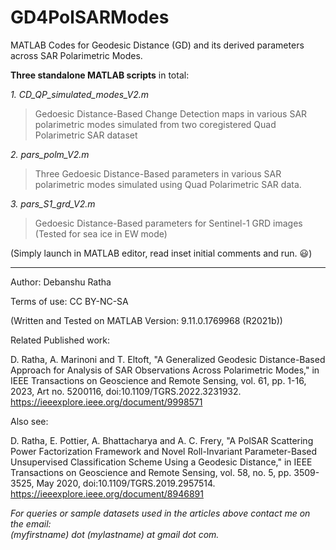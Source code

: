# GD4PolSARModes
 MATLAB Codes for Geodesic Distance (GD) and its derived parameters across SAR Polarimetric Modes.
 
 **Three standalone MATLAB scripts** in total:   

*1. CD_QP_simulated_modes_V2.m*  
>Gedoesic Distance-Based Change Detection maps in various SAR polarimetric modes simulated from two coregistered Quad Polarimetric SAR dataset

*2. pars_polm_V2.m*  
>Three Gedoesic Distance-Based parameters in various SAR polarimetric modes simulated using Quad Polarimetric SAR data.

*3. pars_S1_grd_V2.m*  
>Gedoesic Distance-Based parameters for Sentinel-1 GRD images (Tested for sea ice in EW mode)  

(Simply launch in MATLAB editor, read inset initial comments and run. :smiley:)  

***  
Author: Debanshu Ratha

Terms of use: CC BY-NC-SA

(Written and Tested on MATLAB Version: 9.11.0.1769968 (R2021b))

Related Published work:

D. Ratha, A. Marinoni and T. Eltoft, "A Generalized Geodesic Distance-Based Approach for Analysis of SAR Observations Across 
Polarimetric Modes," in IEEE Transactions on Geoscience and Remote Sensing, vol. 61, pp. 1-16, 2023, Art no. 5200116,  doi:10.1109/TGRS.2022.3231932.  
<https://ieeexplore.ieee.org/document/9998571>  

Also see: 

D. Ratha, E. Pottier, A. Bhattacharya and A. C. Frery, "A PolSAR Scattering Power Factorization Framework and Novel Roll-Invariant Parameter-Based Unsupervised Classification Scheme Using a Geodesic Distance," in IEEE Transactions on Geoscience and Remote Sensing, vol. 58, no. 5, pp. 3509-3525, May 2020, doi:10.1109/TGRS.2019.2957514.  
<https://ieeexplore.ieee.org/document/8946891>

*For queries or sample datasets used in the articles above contact me on the email:*  
*(myfirstname) dot (mylastname) at gmail dot com.*